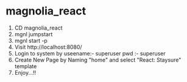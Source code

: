 # magnolia_react

1) CD magnolia_react
2) mgnl jumpstart
3) mgnl start -p <path to tomcat folder>
4) Visit http://localhost:8080/
5) Login to system by useename:- superuser pwd :- superuser
6) Create New Page by Naming "home" and select "React: Staysure" template
7) Enjoy...!!
